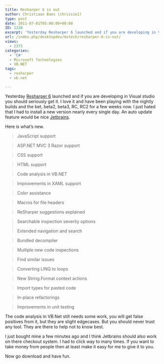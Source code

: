 ```yaml
---
title: Resharper 6 is out
author: Christiaan Baes (chrissie1)
type: post
date: 2011-07-01T05:00:00+00:00
ID: 1238
excerpt: 'Yesterday Resharper 6 launched and if you are developing in Visual studio you should seriously get it. I love it and have been playing with the nightly builds and the bet, beta2, beta3, RC, RC2 for a few weeks now. I just hated that I had to install a n&hellip;'
url: /index.php/desktopdev/mstech/resharper-6-is-out/
views:
  - 2375
categories:
  - 'C#'
  - Microsoft Technologies
  - VB.NET
tags:
  - resharper
  - vb.net

---
```

Yesterday [Resharper 6][1] launched and if you are developing in Visual studio you should seriously get it. I love it and have been playing with the nightly builds and the bet, beta2, beta3, RC, RC2 for a few weeks now. I just hated that I had to install a new version nearly every single day. An auto update feature would be nice [Jetbrains][2].

Here is what&#8217;s new.

> JavaScript support
      
> ASP.NET MVC 3 Razor support
      
> CSS support
      
> HTML support
      
> Code analysis in VB.NET
      
> Improvements in XAML support
      
> Color assistance
      
> Macros for file headers
      
> ReSharper suggestions explained
      
> Searchable inspection severity options
> 
> Extended navigation and search
      
> Bundled decompiler
      
> Multiple new code inspections
      
> Find similar issues
      
> Converting LINQ to loops
      
> New String.Format context actions
      
> Import types for pasted code
      
> In-place refactorings
      
> Improvements in unit testing 

The code analysis in VB.Net still needs some work, you will get false positives from it, but they are slight edgecases. But you should never trust any tool. They are there to help not to know best. 

I just bought mine a few minutes ago and I think Jetbrains should also work on there checkout system. I had to click way to many times. If you want to take money from people then at least make it easy for me to give it to you. 

Now go download and have fun.

 [1]: http://www.jetbrains.com/resharper/whatsnew/
 [2]: http://www.jetbrains.com